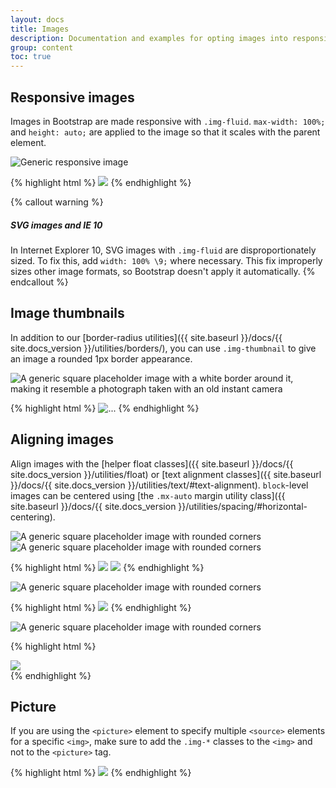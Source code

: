 ```yaml
---
layout: docs
title: Images
description: Documentation and examples for opting images into responsive behavior (so they never become larger than their parent elements) and add lightweight styles to them—all via classes.
group: content
toc: true
---
```


## Responsive images

Images in Bootstrap are made responsive with `.img-fluid`. `max-width: 100%;` and `height: auto;` are applied to the image so that it scales with the parent element.

<div class="bd-example">
  <img src="http://placebeard.it/1000/250" class="img-fluid" alt="Generic responsive image">
</div>

{% highlight html %}
<img src="..." class="img-fluid">
{% endhighlight %}

{% callout warning %}
##### SVG images and IE 10

In Internet Explorer 10, SVG images with `.img-fluid` are disproportionately sized. To fix this, add `width: 100% \9;` where necessary. This fix improperly sizes other image formats, so Bootstrap doesn't apply it automatically.
{% endcallout %}

## Image thumbnails

In addition to our [border-radius utilities]({{ site.baseurl }}/docs/{{ site.docs_version }}/utilities/borders/), you can use `.img-thumbnail` to give an image a rounded 1px border appearance.

<div class="bd-example bd-example-images">
  <img src="http://placebeard.it/200/200" class="img-thumbnail" alt="A generic square placeholder image with a white border around it, making it resemble a photograph taken with an old instant camera">
</div>

{% highlight html %}
<img src="..." alt="...">
{% endhighlight %}

## Aligning images

Align images with the [helper float classes]({{ site.baseurl }}/docs/{{ site.docs_version }}/utilities/float) or [text alignment classes]({{ site.baseurl }}/docs/{{ site.docs_version }}/utilities/text/#text-alignment). `block`-level images can be centered using [the `.mx-auto` margin utility class]({{ site.baseurl }}/docs/{{ site.docs_version }}/utilities/spacing/#horizontal-centering).

<div class="bd-example bd-example-images">
  <img src="http://placebeard.it/200/200" class="rounded float-left" alt="A generic square placeholder image with rounded corners">
  <img src="http://placebeard.it/200/200" class="rounded float-right" alt="A generic square placeholder image with rounded corners">
</div>

{% highlight html %}
<img src="..." class="rounded float-left">
<img src="..." class="rounded float-right">
{% endhighlight %}

<div class="bd-example bd-example-images">
  <img src="http://placebeard.it/200/200" class="rounded mx-auto d-block" alt="A generic square placeholder image with rounded corners">
</div>

{% highlight html %}
<img src="..." class="rounded mx-auto d-block">
{% endhighlight %}

<div class="bd-example bd-example-images">
  <div class="text-center">
    <img src="http://placebeard.it/200/200" class="rounded" alt="A generic square placeholder image with rounded corners">
  </div>
</div>

{% highlight html %}
<div class="text-center">
  <img src="..." class="rounded">
</div>
{% endhighlight %}


## Picture

If you are using the `<picture>` element to specify multiple `<source>` elements for a specific `<img>`, make sure to add the `.img-*` classes to the `<img>` and not to the `<picture>` tag.

{% highlight html %}
<picture>
  <source srcset="..." type="image/svg+xml">
  <img src="..." class="img-fluid img-thumbnail">
</picture>
{% endhighlight %}
